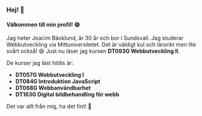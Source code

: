 ### Hej! 👋

#### Välkommen till min profil! 😄

Jag heter Joacim Bäcklund, är 30 år och bor i Sundsvall. Jag studerar Webbutveckling via Mittuniversitetet. Det är väldigt kul och lärorikt men lite svårt också! 😄
Just nu läser jag kursen __DT093G Webbutveckling II__.

De kurser jag läst hitills är:
* __DT057G Webbutveckling I__
* __DT084G Introduktion JavaScript__
* __DT068G Webbanvändbarhet__
* __DT163G Digital bildbehandling för webb__

Det var allt från mig, ha det fint! 👋

